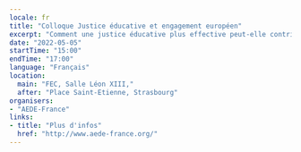 ```yaml
---
locale: fr
title: "Colloque Justice éducative et engagement européen"
excerpt: "Comment une justice éducative plus effective peut-elle contribuer à développer la conscience et l’engagement européen chez les jeunes ? avec Bernard HUGONNIER, Maître de conférences à Sciences Po, ancien directeur adjoint pour l'éducation à l'OCDE."
date: "2022-05-05"
startTime: "15:00"
endTime: "17:00"
language: "Français"
location:
  main: "FEC, Salle Léon XIII,"
  after: "Place Saint-Etienne, Strasbourg"
organisers:
- "AEDE-France"
links:
- title: "Plus d'infos"
  href: "http://www.aede-france.org/"
---
```

